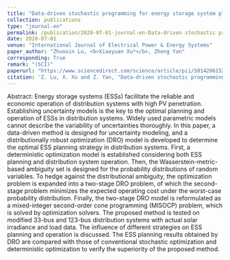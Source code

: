 ```yaml
---
title: "Data-driven stochastic programming for energy storage system planning in high PV-penetrated distribution network"
collection: publications
type: "journal-en"
permalink: /publication/2020-07-01-journal-en-Data-driven stochastic programming for energy storage system planning in high PV-penetrated distribution network
date: 2020-07-01
venue: "International Journal of Electrical Power & Energy Systems"
paper_author: "Zhuoxin Lu, <b>Xiaoyuan Xu*</b>, Zheng Yan"
corresponding: True
remark: "(SCI)"
paperurl: "https://www.sciencedirect.com/science/article/pii/S0142061520302581"
citation: 'Z. Lu, X. Xu and Z. Yan, "Data-driven stochastic programming for energy storage system planning in high PV-penetrated distribution network," <i>International Journal of Electrical Power & Energy Systems</i>, vol. 123, no. 106326, pp. 1-9, 2020.'
---
```


Abstract:
Energy storage systems (ESSs) facilitate the reliable and economic operation of distribution systems with high PV penetration. Establishing uncertainty models is the key to the optimal planning and operation of ESSs in distribution systems. Widely used parametric models cannot describe the variability of uncertainties thoroughly. In this paper, a data-driven method is designed for uncertainty modeling, and a distributionally robust optimization (DRO) model is developed to determine the optimal ESS planning strategy in distribution systems. First, a deterministic optimization model is established considering both ESS planning and distribution system operation. Then, the Wasserstein-metric-based ambiguity set is designed for the probability distributions of random variables. To hedge against the distributional ambiguity, the optimization problem is expanded into a two-stage DRO problem, of which the second-stage problem minimizes the expected operating cost under the worst-case probability distribution. Finally, the two-stage DRO model is reformulated as a mixed-integer second-order cone programming (MISOCP) problem, which is solved by optimization solvers. The proposed method is tested on modified 33-bus and 123-bus distribution systems with actual solar irradiance and load data. The influence of different strategies on ESS planning and operation is discussed. The ESS planning results obtained by DRO are compared with those of conventional stochastic optimization and deterministic optimization to verify the superiority of the proposed method.